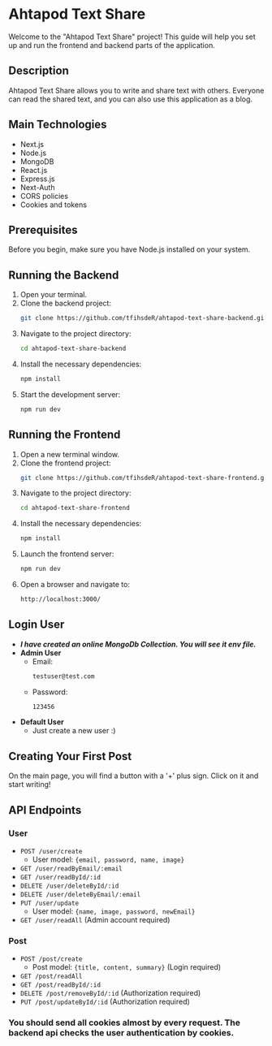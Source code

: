 # Ahtapod Text Share

Welcome to the "Ahtapod Text Share" project! This guide will help you set up and run the frontend and backend parts of the application.

## Description
Ahtapod Text Share allows you to write and share text with others. Everyone can read the shared text, and you can also use this application as a blog.

## Main Technologies
- Next.js
- Node.js
- MongoDB
- React.js
- Express.js
- Next-Auth
- CORS policies
- Cookies and tokens

## Prerequisites
Before you begin, make sure you have Node.js installed on your system.

## Running the Backend
1. Open your terminal.
2. Clone the backend project:
    ```bash
    git clone https://github.com/tfihsdeR/ahtapod-text-share-backend.git
    ```
3. Navigate to the project directory:
    ```bash
    cd ahtapod-text-share-backend
    ```
4. Install the necessary dependencies:
    ```bash
    npm install
    ```
5. Start the development server:
    ```bash
    npm run dev
    ```

## Running the Frontend
1. Open a new terminal window.
2. Clone the frontend project:
    ```bash
    git clone https://github.com/tfihsdeR/ahtapod-text-share-frontend.git
    ```
3. Navigate to the project directory:
    ```bash
    cd ahtapod-text-share-frontend
    ```
4. Install the necessary dependencies:
    ```bash
    npm install
    ```
5. Launch the frontend server:
    ```bash
    npm run dev
    ```
6. Open a browser and navigate to:
     ```bash
    http://localhost:3000/
    ```

## Login User
- ***I have created an online MongoDb Collection. You will see it env file.***
- **Admin User**
    - Email:
      ```bash
      testuser@test.com
      ```
    - Password:
      ```bash
      123456
      ```
- **Default User**
    - Just create a new user :)

## Creating Your First Post
On the main page, you will find a button with a '+' plus sign. Click on it and start writing!

## API Endpoints

### User
- `POST /user/create`
    - User model: `{email, password, name, image}`
- `GET /user/readByEmail/:email`
- `GET /user/readById/:id`
- `DELETE /user/deleteById/:id`
- `DELETE /user/deleteByEmail/:email`
- `PUT /user/update`
    - User model: `{name, image, password, newEmail}`
- `GET /user/readAll` (Admin account required)

### Post
- `POST /post/create`
    - Post model: `{title, content, summary}` (Login required)
- `GET /post/readAll`
- `GET /post/readById/:id`
- `DELETE /post/removeById/:id` (Authorization required)
- `PUT /post/updateById/:id` (Authorization required)

### You should send all cookies almost by every request. The backend api checks the user authentication by cookies.

